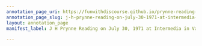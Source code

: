 ```yaml
---
annotation_page_uri: https://funwithdiscourse.github.io/prynne-reading-intermedia-july-30-1971/annotations/j-h-prynne-reading-on-july-30-1971-at-intermedia-in-vancouver-canvas-1-context.json
annotation_page_slug: j-h-prynne-reading-on-july-30-1971-at-intermedia-in-vancouver-canvas-1-context
layout: annotation_page
manifest_label: J H Prynne Reading on July 30, 1971 at Intermedia in Vancouver

---
```

